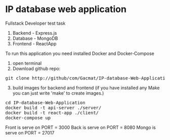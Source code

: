# IP database web application
Fullstack Developer test task

 1. Backend - Express.js
 2. Database - MongoDB
 3. Frontend - ReactApp

To run this application you need installed Docker and Docker-Compose

1. open terminal
2. Download github repo:
<pre>
git clone http://github/com/Gacmat/IP-database-Web-Application.git
</pre>
3. build images for backend and frontend (if you have installed any Make you can just write 'make' to create images.)
<pre>
cd IP-database-Web-Application
docker build -t api-server ./server/
docker build -t react-app ./client/
docker-compose up
</pre>

Front is serve on PORT = 3000
Back is serve on PORT = 8080
Mongo is serve on PORT = 27017
